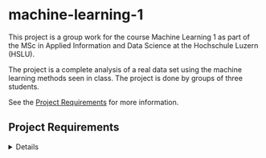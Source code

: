 # machine-learning-1

This project is a group work for the course Machine Learning 1 as part of the MSc in Applied Information and Data Science at the Hochschule Luzern (HSLU). 

The project is a complete analysis of a real data set using the machine learning methods seen in class. The project is done by groups of three students.

See the [Project Requirements](#project-requirements) for more information.

## Project Requirements

<details> 

<summary> 
  Details
</summary>

## Group work

### Administrative information

- It represents a complete analysis of a data set where you use the machine learning
  methods seen in class.
- In particular, you must use:
  - a Linear Model
  - a Generalised Linear Model with family set to Poisson
  - a Generalised Linear Model with family set to Binomial
  - a Generalised Additive Model
  - a Neural Network
  - a Support Vector Machine
- Since FS2024, you have to also include one paragraph about:
  - how you used generative AI in redacting the group work (code-related questions,
    generate text, explain concepts...)
  - what was easy/hard/impossible to do with generative AI
  - what you had to pay attention to/be critical about when using the results obtained
    through the use of generative AI
- It must be uploaded on ILIAS in a dedicated delivery folder.
- **the deadline to deliver the group work is on Friday two weeks (for FS) and**
    **resp. three weeks (for HS) after the semester end at 5pm (i.e. in HS24 the**
    **deadline is on January 10th 2025).**
- NB: the deadline is hard. Late submissions will be penalised by a point (i.e. maximum
    grade achievable is then 5).
- Email submission are not accepted. The work must be submitted to ILIAS (even in case
    of late submissions)
- It is done by groups of **three** students.
- The group composition (names) are communicated to us by entering them in the corre-
    sponding survey on ILIAS. Deadline for communicating the group composition is week
    1.
- The choice of the data set must be definitive by the end of week 2.
- NB: it is not possible to have mixed groups composed by repeating and first attempt
    students.
- NB: if you fail to submit together as a group, everyone in the group will be penalised.

### Data set choice

- The group work represents a complete analysis of a real data set.
- The choice of the data set to be analysed is free. Nevertheless, the data set, must fulfill the following requirements:
  - Moderate size (N = [10^3, 10^5], 10-20 predictors).
  - Please do not use data sets with more than 10^5 observations.
  
- Real data.
- Must contain both: continuous and categorical variables.
- At least one categorical variable must have more than two levels.
- Data must be chosen by end of week 2 at the latest.

- **R** itself comes with a few hundreds data sets (type “data()” to see the list), the vast
majority of **R** add-on packages also comes with data sets.
- Note also that if you found a cool data set that does not fulfill all the requirements, you
may complement it with other data sets (e.g. by adding coordinates, weather data or
similar things).
- Note that the data set used by the lecturers cannot be reused for your work.
- You can also use data from your employer. If you do so, please make sure that you are
allowed to share this data with us and your colleagues!

### Deliverables.

- The core deliverable piece of work is a pdf/html file created with Rmarkdown.
- Note, however, that we want you to deliver more than just the pdf/html file.
- In particular, you are expected to upload a zipped file that contains:
    - The raw data.
    - A pdf/html file that documents the data preparation, graphical analysis, modelling
       and comparison of the models.
    - The corresponding **R** -code (and .Rmd file).
    - The files must be structured in folders properly documented via a “ReadMe” file.
- The work must be uploaded on ILIAS as a .zip file with the following properties:


- name your .zip file as
    FamilyNameStudent1_FamilyNameStudent2...(e.g.Barbanti_Meister_Spohn.zip).
- You should also add the matriculation number of one of the students
- So, the naming should look like
FamilyNameStudent1_FamilyNameStudent2...MatriculationNumber
(e.g.Barbanti_Meister_Spohn_010923.zip).
- We need someone’s matriculation number because we want to give you feedback in
anonymous way. So, at the end of the evaluation of the GW we will upload a single
file with all comments for all groups.
- Make sure that the work is uploaded by the deadline. NB: you can submit a pre-final
version if you like. If you do so, make sure that you clearly name your files according to
the following scheme: “Barbanti_Meister_Spohn_PreFinal.zip”.
**- note however that we will only grade the last version you uploaded on
ILIAS.**

### Rmarkdown and collaboration.

- **Do compile often to avoid last minute issues with files that do not compile**
    **properly.** Every year there are students who don’t hand in the required html/pdf file
    because they don’t compiled their files often enough and then had problems at the very
    end of the project.
- Do find an appropriate and eﬀicient way to collaborate with the other group members
    (e.g. git, github, dropbox, ...).

### Analysis structure and content

- The analysis must contain an analysis of the chosen data set with all methods seen in
    class.
- The total length of the document **cannot exceed 30 pages**. If you are submitting an
    html document, check its length!
- Cross validation or other methods for model comparing must be used on one single
    methods (e.g. you use Cross Validation to compare 2-3 SVM models).
- Students are free to choose a measure of fit that they find more appropriate.
- In case students cannot find an appropriate measure of fit, they can use the Root Mean
    Squared Error (RMSE).
- **Do** comment on the results of all phases. **This means interpreting the coeﬀicients**
    **and translating these results in a way that a reader can understand what the**
    **model is telling you. Simply looking at p-values is not enough.**
- Also write a short “Conclusions” paragraph.


### Personal contribution

- All three group members must contribute in “similar/same” way to the group work.
- Each of the three group members must take the lead on a a given model. This must be
    indicated in the pdf file (eg. write that Luisa Barbanti took the lead on the the Linear
    Model section).
- Note that this does not mean that the person will need to work on that chapter on their
    own. On the contrary, as the name implies, the group work is supposed to be a team
    work.
- As there are more than three methods to use in the group work, only three of them need
    to have a clear lead from one of you.
- You should fill the “team agreement” and upload it into the dedicated folder on ILIAS.

### Assessment criteria for the group work.

- We deliberately choose not to provide a set of assessment criteria since we don’t want
    you to focus on 4-5 possible criteria and maximise them
- We rather want you to produce a nice html of pdf document of the analysis of a data set
- **Your final aim should be satisfying a potential client**
- So, act as you were producing this document for a client
- The main point is that, given a data set to analyse, there is no “best solution”. There are
    many different ways to produce an excellent analysis. Some analyses, may focus more on
    the model interpretation, another analysis may focus on visual aspects of the graphs, yet
    another analysis may focus on a sophisticated pdf or html document... In other words,
    there are many ways on how you could get a 6 for the group work
- Be creative and try to produce something that would satisfy a client

### Hints for the group work.

#### Compile often.

- Avoid compiling your .Rmd file the day before the deadline.
- If you don’t compile often, the .Rmd file is very likely to not compile properly. You can
    compile every time you add a few lines of code.
- If you compile your .Rmd file after adding a few lines of code and the Rmd does not
    compile, you know where to search for the mistake.
- If you changed very many things in your code and you get troubles in compiling, then it
    is much more diﬀicult to understand what new line of code is creating the issue
- If you get compilation troubles and can’t find the mistake, you can start commenting
    out portions your code. If the then file compiles properly... you know that the line that
    creates issues is among those ones that you just commented out


- Finally, note that compiling documents may take some time... especially when complex
    models are fitted
- In these case you can use the argument optioncache = TRUEsuch that a chunk is newly
    evaluated only if it was modified since the last compilation. If the chunk remained
    unchanged, then the old results are used
- Alternatively, you can save fitted models as .RDS files (see thesaveRDS()function) such
    that the model does not need to be re-fitted at each compilation. You can then load the
    fitted model with thereadRDS()function.
- Google for examples to best understand the hints about caching and using .RDS files

#### Write a nice story

- This analysis must a story that you want to tell to a client
- There are many ways to tell a nice story
- Be creative
- Make use of your strengths and interests:
    - you are interested in parameter interpretation or bootstrap confidence intervals?⇒
       then put emphasis on this
    - you are very good at creating fancy html documents?⇒than spend time on this
    - you want to deepen your knowledge of SVMs? ⇒than expand on that topic and
       add things we haven’t seen in class
- Remember, nevertheless, that the overarching goal is to “produce an analysis of your
    data set and use all methods”

#### Use methods in a sensible way

- Don’t forget that some methods are suited to almost all situations, others are not
- Indeed, you can fit a SVM to count data as well at binary data
- However, it makes no sense to fit a plain Linear Model to count or binary data. You
    should use GLMs instead (with an appropriate family)
- So, fit an LM only to a response variable which is continuous
- If all the numerical variables in your data set are count data
    - it means that you didn’t read the rules on how to choose the data set
    - nevertheless, you can still transform the count data with the square-root function
       and fit an Linear Model (lm(sqrt(some.counts) ~ ...))

#### Compare methods in a fair way.

- The final aim of your analysis strongly depends on the story that you created


- In particular, if you tell a story where a predictive model is needed (which is often the
    case here) than obviously prediction is the performance to be assessed
- Note that you may want to fit models to make good predictions, but also to better
    “understand the data”. In other words, prediction is often only a part of the job
- However, when comparing predictive performance remember to compare models in a fair
    way
- A very common mistake is to fit a very simple linear model, with no non-linearities, with
    no interactions and then to compare it to a complex non-parametric methods such as
    NN or SVN
- Most likely the very simple model will have a predictive performance that is well below
    the other methods
- So, if you want to compare LM with other techniques in a fair way use complex models
    that contain interactions, non-linearities and even better both of them
- Note that you may still want to fit a simple Linear Model that is easy interpret alongside
    more complex ones that are more suited for prediction

#### Log-transform “amounts”

- The vast majority of the data sets analysed for the group work contain continuous vari-
    ables that are amounts (see course material if you forgot what amounts are)
- Typical examples of amounts seen in the group works are:
    - weight
    - income
    - costs
    - concentrations
- Most of the time these response variables are modelled with a Linear Model, which is a
    correct choice for continuous variables
- **NOTE, however, virtually always “amounts” need to be log-transformed be-**
    **fore being analysed**
- So, do fit model likelm(log(costs) ~ ...)when dealing with amounts

#### Length of the document

- As mentioned above, brevity is important. You are not allowed to hand in anything
    longer than 30 pages
- If you are not producing a pdf, but an html file you can
    - try to render the html as a pdf to see whether is exceeds 30 pages
    - simply look at the print preview and see how many pages this is
    - Note that working with a html file as an output is fully ok!


- If you produce an html file, submit is as such together with a “check” that it does
    not exceed the 30 pages
- We have absolutely no preferences between pdf and html
- So make use of simple tricks to shorten your document
- e.g. omit messages such as those created when loading add-on packages (see the
“message” chunk option)
- if the output of a model is too long... omit it or cut it (e.g. with the
capture.output()function)
- In general is bad practice to omit code though
- Indeed, without code, it is diﬀicult to understand what was done.
- In html documents you can add a button to show/hide code

#### There are plenty of data sets

- Avoid working on the same data sets as other groups!
- There is plenty of data sets freely available, so really avoid this
- Kaggle is a popular source of data sets for this group work. Note, however, that often
    kaggle data sets come with existing analyses, which in turn questions your actual con-
    tribution and creativity. Using a non-kaggle data set is taken as a sign of engagement
    and genuine work from your side.

### Complementary information and project structure

Please structure your submission by complementing it with the following information:

- a ReadMe file to describe what all files in the submitted .zip file are
- The source of the data set (e.g. a website or a company that provided the data)
- A brief “contextual” description of the project (e.g. where the data comes from and so
    on)

If you want, you can complement the ReadMe file with information about who did what in
your group.

#### Groups of three people.

If your group is not composed by three people as required, you should explain why. In case
some students left the masters you should state who where the team members at the beginning.
Teams that are not composed by three students who don’t provide an explanation will be
penalised.


#### Write conclusions.

- Do write conclusions
- This implies commenting and interpreting the results of your analyses as well as writing
    a short paragraph with conclusions at the end of your analysis
- Brevity is essential here.
- Don’t write very long interpretations for any single plot, just what is needed.
- Keep in mind that a client will be reading your report. So, you want to be informative,
    but not boring.


#### FAQs

- Do we need to use all methods in our analysis?⇒Yes, do use all methods seen in class
    (LM, GLMs, ...)
- We realised our data set is not so well-suited as we believed, can we change it even
    though the deadline for choosing a data set is overdue?⇒In principle you should avoid
    changing data set during the group work. No data set is perfect and it can well happen
    that none of the methods finds any structure in the data (welcome to real data science).
- Why is there no example of such an analysis, we struggle in understanding what is
    required! ⇒There is no example because then all students would stick to it. We
    want you to be creative and come up with interesting stories. You can use the Labs as
    inspiration though.
- Our data set is very large and models take ages to fit?⇒You can work on a subsample
- In your labs you fit Linear Models with one predictor only, should we do that too? ⇒
    NO, NO, NO! Please do not fit linear Models with one predictor only. This is only done
    for didactic purposes. In reality, you never fit a Linear Model with one predictor only.
    **Do fit models were all selected predictors are considered**
- The residuals of our linear model don’t seems to be normally distributed and the their
    variances does not seem to be stable, shall use another dataset? ⇒No, residuals di-
    agnostics is not the main focus in this course. So, there is no need to change your
    dataset. **Note, however, that in the vast majority of cases you simply need**
    **to log-transform the response variable when fitting a Linear Model and the**
    **model assumptions are better fulfilled.** In particular, if the response variable are
    “amounts” (continuous variables that can only take positive values such as costs, weight,
    length...) then you must log-transform them!
- Shall we add a regression line on the exploratory graphs? ⇒No, please always add
    smoothers to exploratory graphs (i.e. graphs where the response variable is plotted
    against a predictor).
- We found a very interesting data set, but it as too many predictors (e.g. 150), shall we
    find another data set? ⇒No, you can work on a subsample of all the predictors. Just
    10-20 predictors that you find most interesting.
- We found a very interesting data set, but it as too many observations (e.g. 350’00), shall
    we find another data set? ⇒No, you can work on a subsample of all the observations.
    Just take a random subsample of 1-10k observations.
- Why didn’t we get feedback about our group work?⇒Simply because you didn’t follow
    the submission rule. Remember to name you .zip file appropriately and to upload it on
    ILIAS on time, and you will get your feedback. If you didn’t do so, we are sorry, but we
    cant provide any feedback!


- Can we use the data set used for the R-bootcamp?⇒Yes, you can. Make sure that the
    overlapping between the two reports is minimal though.

</details>

